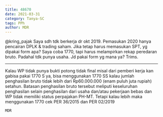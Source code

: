 ```yaml
---
title: 48670
date: 2021-03-31
category: Tanya-SC
tags: PPh
author: MDR
---
```


@kring_pajak Saya sdh tdk berkerja dr okt 2019. Pemasukan 2020 hanya pencairan DPLK & trading saham. Jika tetap harus memasukan SPT, yg dipakai form apa? Saya coba 1770, tapi harus melampirkan rekap peredaran bruto. Padahal tdk punya usaha. Jd pakai form yg mana ya? Trims.

---

Kalau WP tidak punya bukti potong tidak final misal dari pemberi kerja kan gabisa pakai 1770 S ya, bisa menggunakan 1770 SS kalau jumlah penghasilan bruto tidak lebih dari Rp60.000.000 (enam puluh juta rupiah) setahun. Batasan penghasilan bruto tersebut meliputi keseluruhan penghasilan selain penghasilan dari usaha dan/atau pekerjaan bebas dan WP tidak memiliki status perpajakan PH-MT. Tetapi kalau lebih maka menggunakan 1770 cek PER 36/2015 dan PER 02/2019

`MDR`
